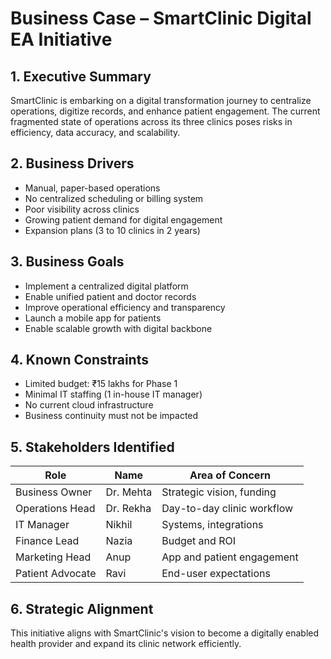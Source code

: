 # Business Case – SmartClinic Digital EA Initiative

## 1. Executive Summary
SmartClinic is embarking on a digital transformation journey to centralize operations, digitize records, and enhance patient engagement. The current fragmented state of operations across its three clinics poses risks in efficiency, data accuracy, and scalability.

## 2. Business Drivers
- Manual, paper-based operations
- No centralized scheduling or billing system
- Poor visibility across clinics
- Growing patient demand for digital engagement
- Expansion plans (3 to 10 clinics in 2 years)

## 3. Business Goals
- Implement a centralized digital platform
- Enable unified patient and doctor records
- Improve operational efficiency and transparency
- Launch a mobile app for patients
- Enable scalable growth with digital backbone

## 4. Known Constraints
- Limited budget: ₹15 lakhs for Phase 1
- Minimal IT staffing (1 in-house IT manager)
- No current cloud infrastructure
- Business continuity must not be impacted

## 5. Stakeholders Identified
| Role              | Name     | Area of Concern             |
|-------------------|----------|-----------------------------|
| Business Owner    | Dr. Mehta | Strategic vision, funding   |
| Operations Head   | Dr. Rekha | Day-to-day clinic workflow  |
| IT Manager        | Nikhil    | Systems, integrations       |
| Finance Lead      | Nazia     | Budget and ROI              |
| Marketing Head    | Anup      | App and patient engagement  |
| Patient Advocate  | Ravi      | End-user expectations       |

## 6. Strategic Alignment
This initiative aligns with SmartClinic's vision to become a digitally enabled health provider and expand its clinic network efficiently.


